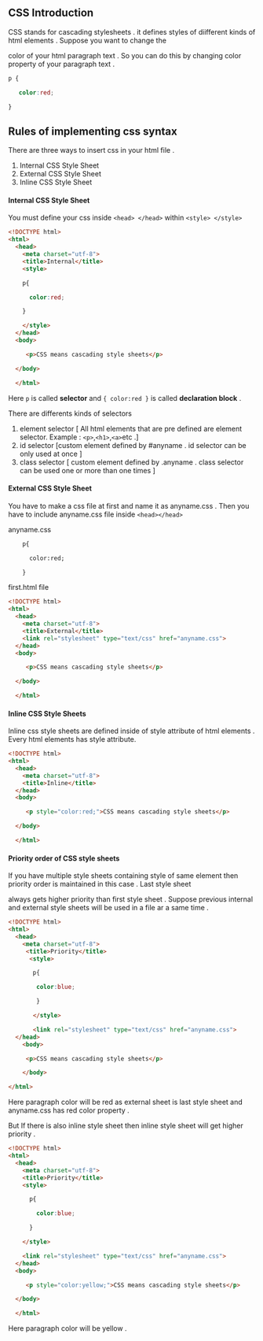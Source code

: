 ## CSS Introduction

CSS stands for cascading stylesheets .  it defines styles of diifferent kinds of html elements . Suppose you want to change the

color of your html paragraph text . So  you can do this by changing color property of your paragraph text .

```css
p {

   color:red;

}
```

## Rules of implementing css syntax

There are three ways to insert css in your html file .

1. Internal CSS Style Sheet
2. External  CSS Style Sheet
3. Inline CSS Style Sheet

#### **Internal CSS Style Sheet**

You must define your css inside  `<head> </head>`  within `<style> </style>`

```html
<!DOCTYPE html>
<html>
  <head>
    <meta charset="utf-8">
    <title>Internal</title>
    <style>

    p{

      color:red;

    }  

    </style>
  </head>
  <body>

     <p>CSS means cascading style sheets</p>

  </body>

  </html>
```

Here `p` is called **selector** and `{ color:red }` is called **declaration  block** .

There are differents kinds of selectors

1. element selector  \[ All html elements that are pre defined are element selector. Example : `<p>`,`<h1>`,`<a>`etc .\]
2. id selector    \[custom element defined  by   #anyname . id  selector can be only used at once \]
3. class selector \[ custom element defined by  .anyname . class selector can be used one or more than one times \]

#### External CSS Style Sheet

You have to  make  a css file at first and name it as anyname.css . Then you have to include anyname.css file inside  `<head></head>`

anyname.css

```html
    p{

      color:red;

    }
```

first.html file

```html
<!DOCTYPE html>
<html>
  <head>
    <meta charset="utf-8">
    <title>External</title>
    <link rel="stylesheet" type="text/css" href="anyname.css">
  </head>
  <body>

     <p>CSS means cascading style sheets</p>

  </body>

  </html>
```

#### Inline CSS Style Sheets

Inline css style sheets are defined inside of style attribute of html elements . Every html elements has style attribute.

```html
<!DOCTYPE html>
<html>
  <head>
    <meta charset="utf-8">
    <title>Inline</title>
  </head>
  <body>

     <p style="color:red;">CSS means cascading style sheets</p>

  </body>

  </html>
```

#### Priority order of CSS style sheets

If you have multiple style sheets containing style of same element then priority order is maintained in this case . Last style sheet

always gets higher priority than first style sheet . Suppose previous internal and external style sheets will be used in a file  ar a same time .

```html
<!DOCTYPE html>
<html>
  <head>
    <meta charset="utf-8">
     <title>Priority</title>
      <style>

       p{

        color:blue;

        }

       </style>

       <link rel="stylesheet" type="text/css" href="anyname.css">
  </head>
    <body>

     <p>CSS means cascading style sheets</p>

    </body>

</html>
```

Here paragraph color will be red as external sheet is last style sheet and anyname.css has red color property .

But If  there is also inline style sheet then inline style sheet will get  higher priority .

```html
<!DOCTYPE html>
<html>
  <head>
    <meta charset="utf-8">
    <title>Priority</title>
    <style>

      p{

        color:blue;

      }

    </style>

    <link rel="stylesheet" type="text/css" href="anyname.css">
  </head>
  <body>

     <p style="color:yellow;">CSS means cascading style sheets</p>

  </body>

  </html>
```

Here paragraph color will be yellow .

